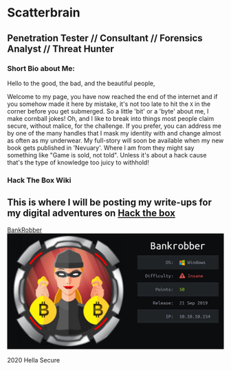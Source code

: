 # Scatterbrain
## Penetration Tester // Consultant // Forensics Analyst // Threat Hunter 
### Short Bio about Me:
Hello to the good, the bad, and the beautiful people,

Welcome to my page, you have now reached the end of the internet and if you somehow made it here by mistake, it's not too late to hit the `X` in the corner before you get submerged. So a little 'bit' or a 'byte' about me, I make cornball jokes! Oh, and I like to break into things most people claim secure, without malice, for the challenge. If you prefer, you can address me by one of the many handles that I mask my identity with and change almost as often as my underwear. My full-story will soon be available when my new book gets published in 'Nevuary'. Where I am from they might say something like "Game is sold, not told". Unless it's about a hack cause that's the type of knowledge too juicy to withhold!

### Hack The Box Wiki
This is where I will be posting my write-ups for my digital adventures on [Hack the box](https://hackthebox.eu)
----------------------

[BankRobber](bankrobber.md)
[![bankrobber.md](img/card.jpeg)](bankrobber.md)
 
2020 Hella Secure
 
